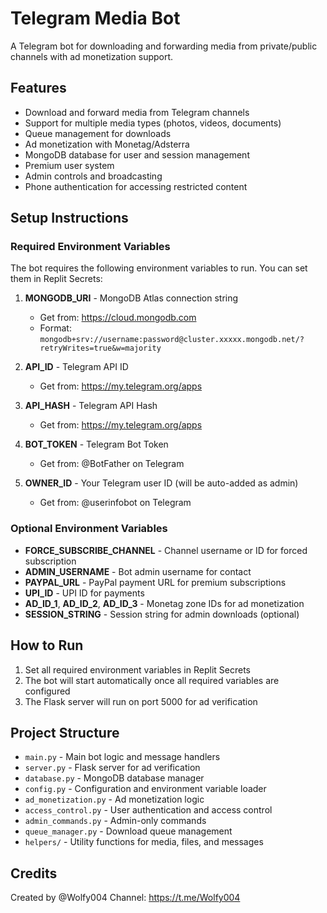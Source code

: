# Telegram Media Bot

A Telegram bot for downloading and forwarding media from private/public channels with ad monetization support.

## Features

- Download and forward media from Telegram channels
- Support for multiple media types (photos, videos, documents)
- Queue management for downloads
- Ad monetization with Monetag/Adsterra
- MongoDB database for user and session management
- Premium user system
- Admin controls and broadcasting
- Phone authentication for accessing restricted content

## Setup Instructions

### Required Environment Variables

The bot requires the following environment variables to run. You can set them in Replit Secrets:

1. **MONGODB_URI** - MongoDB Atlas connection string
   - Get from: https://cloud.mongodb.com
   - Format: `mongodb+srv://username:password@cluster.xxxxx.mongodb.net/?retryWrites=true&w=majority`

2. **API_ID** - Telegram API ID
   - Get from: https://my.telegram.org/apps

3. **API_HASH** - Telegram API Hash
   - Get from: https://my.telegram.org/apps

4. **BOT_TOKEN** - Telegram Bot Token
   - Get from: @BotFather on Telegram

5. **OWNER_ID** - Your Telegram user ID (will be auto-added as admin)
   - Get from: @userinfobot on Telegram

### Optional Environment Variables

- **FORCE_SUBSCRIBE_CHANNEL** - Channel username or ID for forced subscription
- **ADMIN_USERNAME** - Bot admin username for contact
- **PAYPAL_URL** - PayPal payment URL for premium subscriptions
- **UPI_ID** - UPI ID for payments
- **AD_ID_1**, **AD_ID_2**, **AD_ID_3** - Monetag zone IDs for ad monetization
- **SESSION_STRING** - Session string for admin downloads (optional)

## How to Run

1. Set all required environment variables in Replit Secrets
2. The bot will start automatically once all required variables are configured
3. The Flask server will run on port 5000 for ad verification

## Project Structure

- `main.py` - Main bot logic and message handlers
- `server.py` - Flask server for ad verification
- `database.py` - MongoDB database manager
- `config.py` - Configuration and environment variable loader
- `ad_monetization.py` - Ad monetization logic
- `access_control.py` - User authentication and access control
- `admin_commands.py` - Admin-only commands
- `queue_manager.py` - Download queue management
- `helpers/` - Utility functions for media, files, and messages

## Credits

Created by @Wolfy004
Channel: https://t.me/Wolfy004
